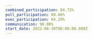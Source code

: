 ```yaml
---
combined_participation: 84.72%
poll_participation: 89.66%
exec_participation: 64.29%
communication: 90.00%
start_date: 2022-06-30T00:00:00.000Z
---
```

